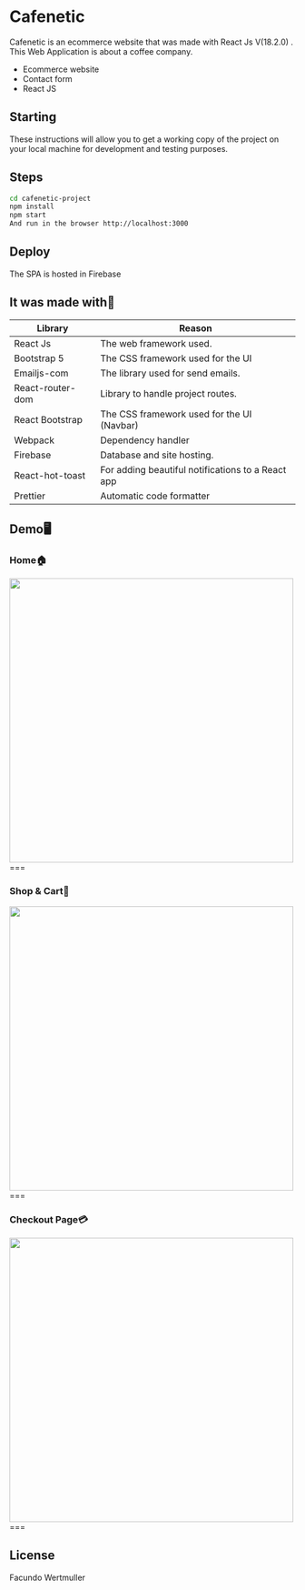 # Cafenetic

Cafenetic is an ecommerce website that was made with React Js V(18.2.0) . This Web Application is about a coffee company.

-   Ecommerce website
-   Contact form
-   React JS

## Starting

These instructions will allow you to get a working copy of the project on your local machine for development and testing purposes.

## Steps

```sh
cd cafenetic-project
npm install
npm start
And run in the browser http://localhost:3000
```

## Deploy

The SPA is hosted in Firebase

## It was made with👷

| Library          | Reason                                            |
| ---------------- | ------------------------------------------------- |
| React Js         | The web framework used.                           |
| Bootstrap 5      | The CSS framework used for the UI                 |
| Emailjs-com      | The library used for send emails.                 |
| React-router-dom | Library to handle project routes.                 |
| React Bootstrap  | The CSS framework used for the UI (Navbar)        |
| Webpack          | Dependency handler                                |
| Firebase         | Database and site hosting.                        |
| React-hot-toast  | For adding beautiful notifications to a React app |
| Prettier         | Automatic code formatter                          |

## Demo🖥️ ️

### Home🏠

<img align='left' src='https://media2.giphy.com/media/zqbzERG0unPgXViZl2/giphy.gif?cid=790b76110a996b92464e9901c4f86a274ac1b74082623a50&rid=giphy.gif&ct=g' width='500'>

===

### Shop & Cart🛒

<img align='left' src='https://media2.giphy.com/media/FcqD07SjSZY33Mumca/giphy.gif?cid=790b76116b5903bd0a2e83af6adf5a8bad8b1c6dd26d9a72&rid=giphy.gif&ct=g' width='500'>

===

### Checkout Page💳

<img align='left' src='https://media1.giphy.com/media/dlHMb2AEOZri5SClgd/giphy.gif?cid=790b76114442d32371348b79776ae29b972fb8a756c5c7a9&rid=giphy.gif&ct=g' width='500'>

===

## License

Facundo Wertmuller
